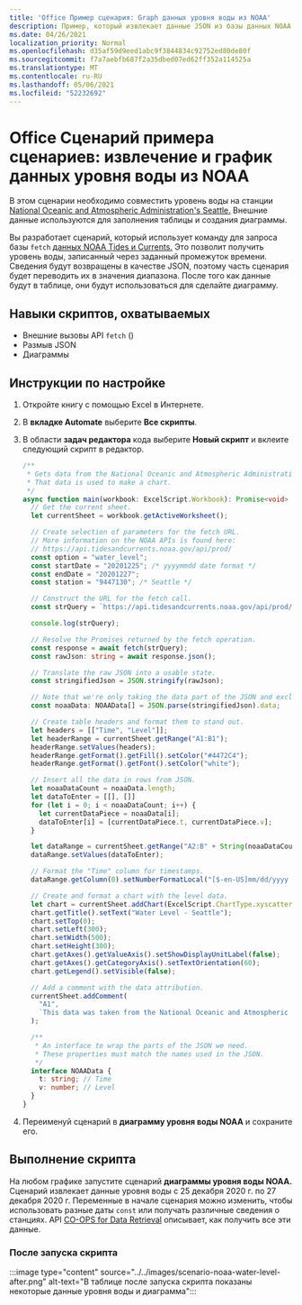 ```yaml
---
title: 'Office Пример сценария: Graph данных уровня воды из NOAA'
description: Пример, который извлекает данные JSON из базы данных NOAA и использует их для создания диаграммы.
ms.date: 04/26/2021
localization_priority: Normal
ms.openlocfilehash: d35af59d9eed1abc9f3844834c92752ed80de80f
ms.sourcegitcommit: f7a7aebfb687f2a35dbed07ed62ff352a114525a
ms.translationtype: MT
ms.contentlocale: ru-RU
ms.lasthandoff: 05/06/2021
ms.locfileid: "52232692"
---
```

# <a name="office-scripts-sample-scenario-fetch-and-graph-water-level-data-from-noaa"></a>Office Сценарий примера сценариев: извлечение и график данных уровня воды из NOAA

В этом сценарии необходимо совместить уровень воды на станции [National Oceanic and Atmospheric Administration's Seattle.](https://tidesandcurrents.noaa.gov/stationhome.html?id=9447130) Внешние данные используются для заполнения таблицы и создания диаграммы.

Вы разработает сценарий, который использует команду для запроса базы `fetch` [данных NOAA Tides и Currents.](https://tidesandcurrents.noaa.gov/) Это позволит получить уровень воды, записанный через заданный промежуток времени. Сведения будут возвращены в качестве JSON, поэтому часть сценария будет переводить их в значения диапазона. После того как данные будут в таблице, они будут использоваться для сделайте диаграмму.

## <a name="scripting-skills-covered"></a>Навыки скриптов, охватываемых

- Внешние вызовы API `fetch` ()
- Размыв JSON
- Диаграммы

## <a name="setup-instructions"></a>Инструкции по настройке

1. Откройте книгу с помощью Excel в Интернете.

1. В **вкладке Automate** выберите **Все скрипты**.

1. В области **задач редактора** кода выберите **Новый скрипт** и вклеите следующий скрипт в редактор.

    ```TypeScript
    /**
     * Gets data from the National Oceanic and Atmospheric Administration's Tides and Currents database. 
     * That data is used to make a chart.
     */
    async function main(workbook: ExcelScript.Workbook): Promise<void> {
      // Get the current sheet.
      let currentSheet = workbook.getActiveWorksheet();
    
      // Create selection of parameters for the fetch URL.
      // More information on the NOAA APIs is found here: 
      // https://api.tidesandcurrents.noaa.gov/api/prod/
      const option = "water_level";
      const startDate = "20201225"; /* yyyymmdd date format */
      const endDate = "20201227";
      const station = "9447130"; /* Seattle */
    
      // Construct the URL for the fetch call.
      const strQuery = `https://api.tidesandcurrents.noaa.gov/api/prod/datagetter?product=${option}&begin_date=${startDate}&end_date=${endDate}&datum=MLLW&station=${station}&units=english&time_zone=gmt&application=NOS.COOPS.TAC.WL&format=json`;
    
      console.log(strQuery);
    
      // Resolve the Promises returned by the fetch operation.
      const response = await fetch(strQuery);
      const rawJson: string = await response.json();
    
      // Translate the raw JSON into a usable state.
      const stringifiedJson = JSON.stringify(rawJson);
    
      // Note that we're only taking the data part of the JSON and excluding the metadata.
      const noaaData: NOAAData[] = JSON.parse(stringifiedJson).data;
    
      // Create table headers and format them to stand out.
      let headers = [["Time", "Level"]];
      let headerRange = currentSheet.getRange("A1:B1");
      headerRange.setValues(headers);
      headerRange.getFormat().getFill().setColor("#4472C4");
      headerRange.getFormat().getFont().setColor("white");
    
      // Insert all the data in rows from JSON.
      let noaaDataCount = noaaData.length;
      let dataToEnter = [[], []]
      for (let i = 0; i < noaaDataCount; i++) {
        let currentDataPiece = noaaData[i];
        dataToEnter[i] = [currentDataPiece.t, currentDataPiece.v];
      }
    
      let dataRange = currentSheet.getRange("A2:B" + String(noaaDataCount + 1)); /* +1 to account for the title row */
      dataRange.setValues(dataToEnter);
    
      // Format the "Time" column for timestamps.
      dataRange.getColumn(0).setNumberFormatLocal("[$-en-US]mm/dd/yyyy hh:mm AM/PM;@");
    
      // Create and format a chart with the level data.
      let chart = currentSheet.addChart(ExcelScript.ChartType.xyscatterSmooth, dataRange);
      chart.getTitle().setText("Water Level - Seattle");
      chart.setTop(0);
      chart.setLeft(300);
      chart.setWidth(500);
      chart.setHeight(300);
      chart.getAxes().getValueAxis().setShowDisplayUnitLabel(false);
      chart.getAxes().getCategoryAxis().setTextOrientation(60);
      chart.getLegend().setVisible(false);
    
      // Add a comment with the data attribution.
      currentSheet.addComment(
        "A1",
        `This data was taken from the National Oceanic and Atmospheric Administration's Tides and Currents database on ${new Date(Date.now())}.`
      );
    
      /**
       * An interface to wrap the parts of the JSON we need.
       * These properties must match the names used in the JSON.
       */ 
      interface NOAAData {
        t: string; // Time
        v: number; // Level
      }
    }
    ```

1. Переименуй сценарий в **диаграмму уровня воды NOAA** и сохраните его.

## <a name="running-the-script"></a>Выполнение скрипта

На любом графике запустите сценарий **диаграммы уровня воды NOAA.** Сценарий извлекает данные уровня воды с 25 декабря 2020 г. по 27 декабря 2020 г. Переменные в начале сценария можно изменить, чтобы использовать разные даты `const` или получать различные сведения о станциях. API [CO-OPS for Data Retrieval](https://api.tidesandcurrents.noaa.gov/api/prod/) описывает, как получить все эти данные.

### <a name="after-running-the-script"></a>После запуска скрипта

:::image type="content" source="../../images/scenario-noaa-water-level-after.png" alt-text="В таблице после запуска скрипта показаны некоторые данные уровня воды и диаграмма":::
